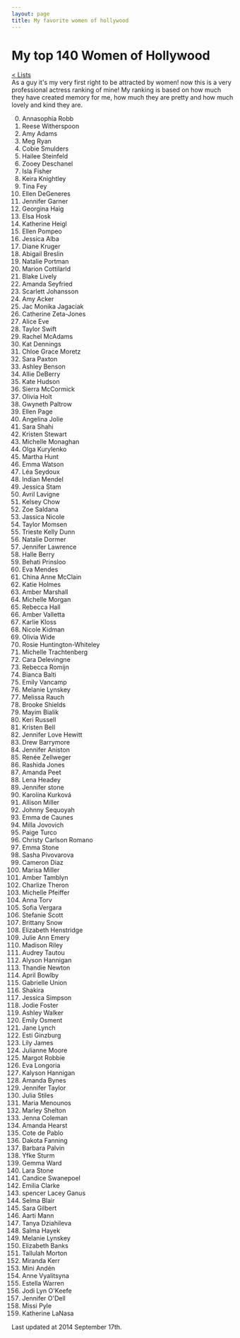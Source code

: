 ```yaml
---
layout: page
title: My favorite women of hollywood
---
```


# My top 140 Women of Hollywood
[< Lists](http://kary.us/lists/)<br>
As a guy it's my very first right to be attracted by women! now this is a very professional actress ranking of mine! My ranking is based on how much they have created memory for me, how much they are pretty and how much lovely and kind they are.

0. Annasophia Robb
0. Reese Witherspoon
0. Amy Adams
0. Meg Ryan
0. Cobie Smulders
0. Hailee Steinfeld
0. Zooey Deschanel
0. Isla Fisher
0. Keira Knightley
0. Tina Fey
0. Ellen DeGeneres 
0. Jennifer Garner
0. Georgina Haig
0. Elsa Hosk
0. Katherine Heigl
0. Ellen Pompeo
0. Jessica Alba
0. Diane Kruger
0. Abigail Breslin
0. Natalie Portman
0. Marion Cottilarld
0. Blake Lively
0. Amanda Seyfried
0. Scarlett Johansson
0. Amy Acker
0. Jac Monika Jagaciak
0. Catherine Zeta-Jones
0. Alice Eve
0. Taylor Swift
0. Rachel McAdams
0. Kat Dennings
0. Chloe Grace Moretz
0. Sara Paxton
0. Ashley Benson
0. Allie DeBerry
0. Kate Hudson
0. Sierra McCormick
0. Olivia Holt
0. Gwyneth Paltrow
0. Ellen Page
0. Angelina Jolie
0. Sara Shahi
0. Kristen Stewart
0. Michelle Monaghan
0. Olga Kurylenko
0. Martha Hunt
0. Emma Watson
0. Léa Seydoux
0. Indian Mendel 
0. Jessica Stam
0. Avril Lavigne
0. Kelsey Chow
0. Zoe Saldana
0. Jassica Nicole
0. Taylor Momsen
0. Trieste Kelly Dunn
0. Natalie Dormer
0. Jennifer Lawrence
0. Halle Berry
0. Behati Prinsloo
0. Eva Mendes
0. China Anne McClain
0. Katie Holmes
0. Amber Marshall
0. Michelle Morgan
0. Rebecca Hall
0. Amber Valletta
0. Karlie Kloss
0. Nicole Kidman
0. Olivia Wide
0. Rosie Huntington-Whiteley
0. Michelle Trachtenberg
0. Cara Delevingne
0. Rebecca Romijn
0. Bianca Balti
0. Emily Vancamp
0. Melanie Lynskey
0. Melissa Rauch
0. Brooke Shields
0. Mayim Bialik
0. Keri Russell
0. Kristen Bell
0. Jennifer Love Hewitt
0. Drew Barrymore
0. Jennifer Aniston
0. Renée Zellweger
0. Rashida Jones
0. Amanda Peet
0. Lena Headey
0. Jennifer stone
0. Karolína Kurková
0. Allison Miller
0. Johnny Sequoyah
0. Emma de Caunes
0. Milla Jovovich
0. Paige Turco
0. Christy Carlson Romano
0. Emma Stone
0. Sasha Pivovarova
0. Cameron Diaz
0. Marisa Miller
0. Amber Tamblyn
0. Charlize Theron
0. Michelle Pfeiffer
0. Anna Torv
0. Sofia Vergara
0. Stefanie Scott
0. Brittany Snow
0. Elizabeth Henstridge
0. Julie Ann Emery
0. Madison Riley
0. Audrey Tautou
0. Alyson Hannigan
0. Thandie Newton
0. April Bowlby
0. Gabrielle Union
0. Shakira
0. Jessica Simpson
0. Jodie Foster
0. Ashley Walker
0. Emily Osment
0. Jane Lynch
0. Esti Ginzburg
0. Lily James
0. Julianne Moore
0. Margot Robbie
0. Eva Longoria
0. Kalyson Hannigan
0. Amanda Bynes
0. Jennifer Taylor
0. Julia Stiles
0. Maria Menounos
0. Marley Shelton
0. Jenna Coleman
0. Amanda Hearst
0. Cote de Pablo
0. Dakota Fanning
0. Barbara Palvin
0. Yfke Sturm
0. Gemma Ward
0. Lara Stone
0. Candice Swanepoel
0. Emilia Clarke
0. spencer Lacey Ganus
0. Selma Blair
0. Sara Gilbert
0. Aarti Mann
0. Tanya Dziahileva
0. Salma Hayek
0. Melanie Lynskey
0. Elizabeth Banks
0. Tallulah Morton
0. Miranda Kerr
0. Mini Andén
0. Anne Vyalitsyna
0. Estella Warren
0. Jodi Lyn O'Keefe
0. Jennifer O'Dell
0. Missi Pyle
0. Katherine LaNasa


Last updated at 2014 September 17th.

